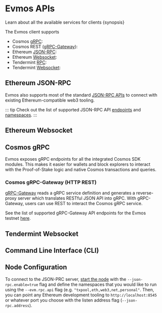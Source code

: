 <!--
order: 2
-->

# Evmos APIs

Learn about all the available services for clients {synopsis}

The Evmos client supports

- Cosmos [gRPC](#cosmos-grpc):
- Cosmos REST ([gRPC-Gateway](#cosmos-grpc-gateway)):
- Ethereum [JSON-RPC](#ethereum-json-rpc):
- Ethereum [Websocket](#ethereum-websocket):
- Tendermint [RPC](#tendermint-rpc):
- Tendermint [Websocket](#tendermint-websocket):

<!-- TODO: default port and address -->

## Ethereum JSON-RPC

<!-- TODO: Link JSON-RPC docs -->

Evmos also supports most of the standard [JSON-RPC APIs](./json-rpc/running_server) to connect with existing Ethereum-compatible web3 tooling.

::: tip
Check out the list of supported JSON-RPC API [endpoints](./json-rpc/endpoints) and [namespaces](./../api/json-rpc/namespaces).
:::

## Ethereum Websocket

<!-- TODO: Link WSS docs -->

## Cosmos gRPC

Evmos exposes gRPC endpoints for all the integrated Cosmos SDK modules. This makes it easier for
wallets and block explorers to interact with the Proof-of-Stake logic and native Cosmos transactions and queries.

### Cosmos gRPC-Gateway (HTTP REST)

[gRPC-Gateway](https://grpc-ecosystem.github.io/grpc-gateway/) reads a gRPC service definition and
generates a reverse-proxy server which translates RESTful JSON API into gRPC. With gRPC-Gateway,
users can use REST to interact the Cosmos gRPC service.

See the list of supported gRPC-Gateway API endpoints for the Evmos testnet [here](https://api.evmos.dev/).

## Tendermint Websocket

## Command Line Interface (CLI)

## Node Configuration

To connect to the JSON-PRC server, [start the node](./..) with the `--json-rpc.enable=true` flag and define the namespaces that you would like to run using the `--evm.rpc.api` flag (e.g. `"txpool,eth,web3,net,personal"`. Then, you can point any Ethereum development tooling to `http://localhost:8545` or whatever port you choose with the listen address flag (`--json-rpc.address`).